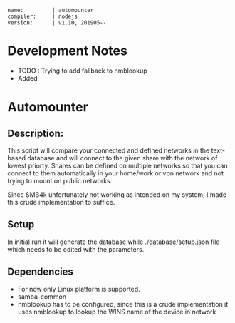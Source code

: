 ```
name:         | automounter
compiler:     | nodejs
version:      | v1.10, 201905--
```

# Development Notes
* TODO : Trying to add fallback to nmblookup
* Added 

# Automounter

## Description:

This script will compare your connected and defined networks in the text-based database and will connect to the given share with the network of lowest priorty. Shares can be defined on multiple networks so that you can connect to them automatically in your home/work or vpn network and not trying to mount on public networks.

Since SMB4k unfortunately not working as intended on my system, I made this crude implementation to suffice.

## Setup

In initial run it will generate the database while ./database/setup.json file which needs to be edited with the parameters.

## Dependencies

* For now only Linux platform is supported.
* samba-common
* nmblookup has to be configured, since this is a crude implementation it uses nmblookup to lookup the WINS name of the device in network